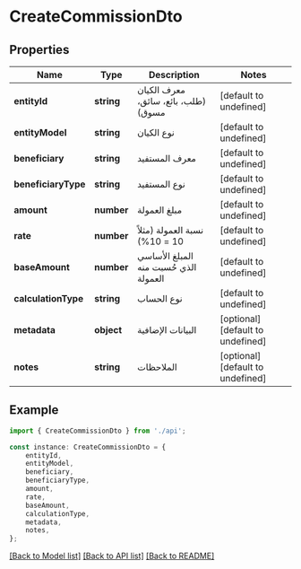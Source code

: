 # CreateCommissionDto


## Properties

Name | Type | Description | Notes
------------ | ------------- | ------------- | -------------
**entityId** | **string** | معرف الكيان (طلب، بائع، سائق، مسوق) | [default to undefined]
**entityModel** | **string** | نوع الكيان | [default to undefined]
**beneficiary** | **string** | معرف المستفيد | [default to undefined]
**beneficiaryType** | **string** | نوع المستفيد | [default to undefined]
**amount** | **number** | مبلغ العمولة | [default to undefined]
**rate** | **number** | نسبة العمولة (مثلاً 10 &#x3D; 10%) | [default to undefined]
**baseAmount** | **number** | المبلغ الأساسي الذي حُسبت منه العمولة | [default to undefined]
**calculationType** | **string** | نوع الحساب | [default to undefined]
**metadata** | **object** | البيانات الإضافية | [optional] [default to undefined]
**notes** | **string** | الملاحظات | [optional] [default to undefined]

## Example

```typescript
import { CreateCommissionDto } from './api';

const instance: CreateCommissionDto = {
    entityId,
    entityModel,
    beneficiary,
    beneficiaryType,
    amount,
    rate,
    baseAmount,
    calculationType,
    metadata,
    notes,
};
```

[[Back to Model list]](../README.md#documentation-for-models) [[Back to API list]](../README.md#documentation-for-api-endpoints) [[Back to README]](../README.md)
